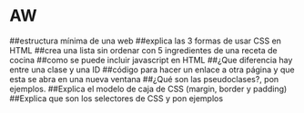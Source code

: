 # AW
##estructura mínima de una web
##explica las 3 formas de usar CSS en HTML
##crea una lista sin ordenar con 5 ingredientes de una receta de cocina
##como se puede incluir javascript en HTML
##¿Que diferencia hay entre una clase y una ID
##código para hacer un enlace a otra página y que esta se abra en una nueva ventana
##¿Qué son las pseudoclases?, pon ejemplos.
##Explica el modelo de caja de CSS (margin, border y padding)
##Explica que son los selectores de CSS y pon ejemplos

